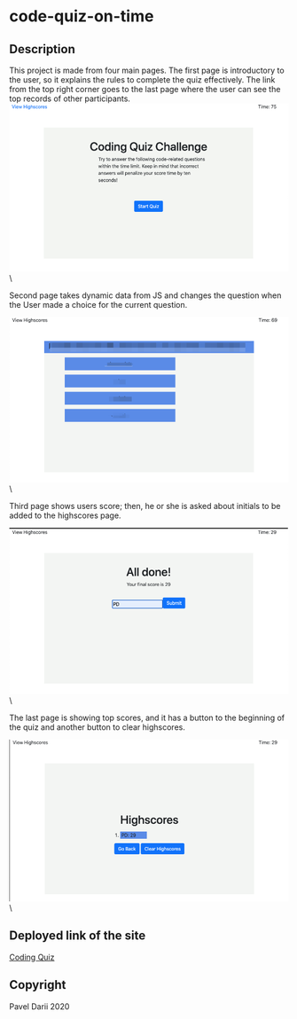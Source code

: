 # code-quiz-on-time

## Description

This project is made from four main pages.
The first page is introductory to the user, so it explains the rules to complete the quiz effectively. The link from the top right corner goes to the last page where the user can see the top records of other participants.
![first page](screenshots/firstPage.jpg)\

Second page takes dynamic data from JS and changes the question when the User made a choice for the current question.

![quiz page](screenshots/quizPage.png)\

Third page shows users score; then, he or she is asked about initials to be added to the highscores page.

![quiz page](screenshots/askInitials.png)\

The last page is showing top scores, and it has a button to the beginning of the quiz and another button to clear highscores.

![quiz page](screenshots/highscores.png)\

## Deployed link of the site

[Coding Quiz](https://paveldarii.github.io/code-quiz-on-time/)

## Copyright

Pavel Darii 2020
